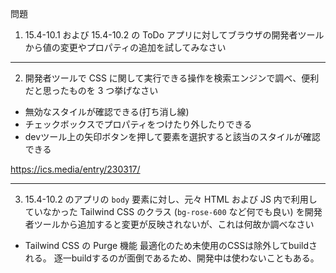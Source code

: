 問題

1. 15.4-10.1 および 15.4-10.2 の ToDo アプリに対してブラウザの開発者ツールから値の変更やプロパティの追加を試してみなさい

---

2. 開発者ツールで CSS に関して実行できる操作を検索エンジンで調べ、便利だと思ったものを 3 つ挙げなさい

- 無効なスタイルが確認できる(打ち消し線)
- チェックボックスでプロパティをつけたり外したりできる
- devツール上の矢印ボタンを押して要素を選択すると該当のスタイルが確認できる

https://ics.media/entry/230317/

---

3. 15.4-10.2 のアプリの `body` 要素に対し、元々 HTML および JS 内で利用していなかった Tailwind CSS のクラス (`bg-rose-600` など何でも良い) を開発者ツールから追加すると変更が反映されないが、これは何故か調べなさい

- Tailwind CSS の Purge 機能
  最適化のため未使用のCSSは除外してbuildされる。
  逐一buildするのが面倒であるため、開発中は使わないこともある。
